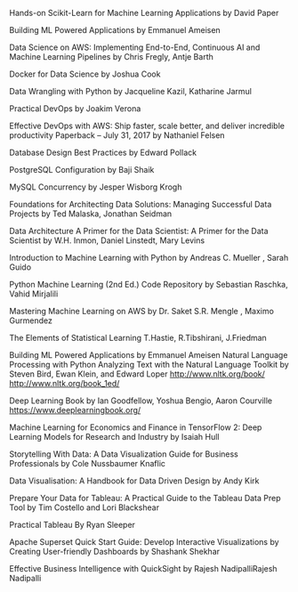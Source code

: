 Hands-on Scikit-Learn for Machine Learning Applications by David Paper

Building ML Powered Applications by Emmanuel Ameisen

Data Science on AWS: Implementing End-to-End, Continuous AI and Machine Learning Pipelines by Chris Fregly, Antje Barth

Docker for Data Science by Joshua Cook

Data Wrangling with Python by Jacqueline Kazil, Katharine Jarmul

Practical DevOps by Joakim Verona

Effective DevOps with AWS: Ship faster, scale better, and deliver incredible productivity Paperback – July 31, 2017 by Nathaniel Felsen

Database Design Best Practices by Edward Pollack

PostgreSQL Configuration by Baji Shaik

MySQL Concurrency by Jesper Wisborg Krogh

Foundations for Architecting Data Solutions: Managing Successful Data Projects by Ted Malaska, Jonathan Seidman

Data Architecture A Primer for the Data Scientist: A Primer for the Data Scientist by W.H. Inmon, Daniel Linstedt, Mary Levins

Introduction to Machine Learning with Python by Andreas C. Mueller , Sarah Guido

Python Machine Learning (2nd Ed.) Code Repository by Sebastian Raschka, Vahid Mirjalili

Mastering Machine Learning on AWS by Dr. Saket S.R. Mengle , Maximo Gurmendez

The Elements of Statistical Learning T.Hastie, R.Tibshirani, J.Friedman

Building ML Powered Applications by Emmanuel Ameisen Natural Language Processing with Python Analyzing Text with the Natural Language Toolkit by Steven Bird, Ewan Klein, and Edward Loper http://www.nltk.org/book/ http://www.nltk.org/book_1ed/

Deep Learning Book by Ian Goodfellow, Yoshua Bengio, Aaron Courville https://www.deeplearningbook.org/

Machine Learning for Economics and Finance in TensorFlow 2: Deep Learning Models for Research and Industry by Isaiah Hull

Storytelling With Data: A Data Visualization Guide for Business Professionals by Cole Nussbaumer Knaflic

Data Visualisation: A Handbook for Data Driven Design by Andy Kirk

Prepare Your Data for Tableau: A Practical Guide to the Tableau Data Prep Tool by Tim Costello and Lori Blackshear

Practical Tableau By Ryan Sleeper

Apache Superset Quick Start Guide: Develop Interactive Visualizations by Creating User-friendly Dashboards by Shashank Shekhar

Effective Business Intelligence with QuickSight by Rajesh NadipalliRajesh Nadipalli
